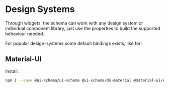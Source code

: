 # Design Systems

Through widgets, the schema can work with any design system or individual component library, just use the properties to build the supported behaviour needed.

For popular design-systems some default bindings exists, like for:

## Material-UI

Install:

```bash
npm i --save @ui-schema/ui-schema @ui-schema/ds-material @material-ui/core @material-ui/icons immutable
```
